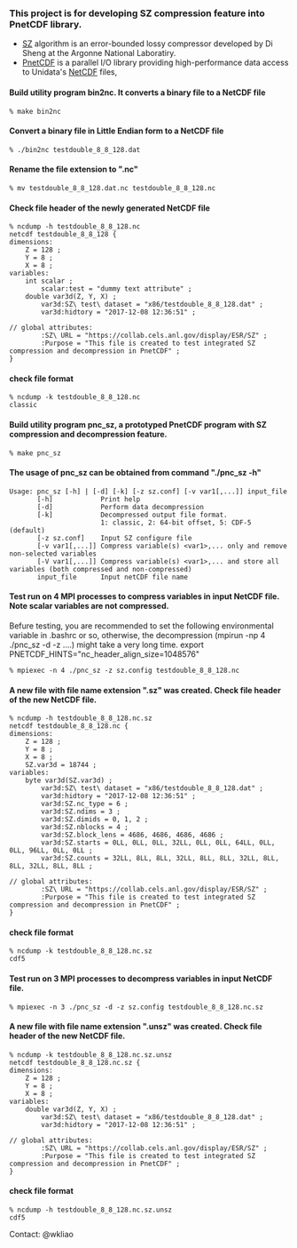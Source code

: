 ### This project is for developing SZ compression feature into PnetCDF library.

* [SZ](https://github.com/disheng222/SZ) algorithm is an error-bounded lossy compressor developed by Di Sheng at the Argonne National Laboratiry.
* [PnetCDF](https://parallel-netcdf.github.io) is a parallel I/O library providing high-performance data access to Unidata's [NetCDF](https://github.com/Unidata/netcdf-c) files,

#### Build utility program bin2nc. It converts a binary file to a NetCDF file
```
% make bin2nc
```
#### Convert a binary file in Little Endian form to a NetCDF file
```
% ./bin2nc testdouble_8_8_128.dat
```
#### Rename the file extension to ".nc"
```
% mv testdouble_8_8_128.dat.nc testdouble_8_8_128.nc
```
#### Check file header of the newly generated NetCDF file
```
% ncdump -h testdouble_8_8_128.nc
netcdf testdouble_8_8_128 {
dimensions:
	Z = 128 ;
	Y = 8 ;
	X = 8 ;
variables:
	int scalar ;
		scalar:test = "dummy text attribute" ;
	double var3d(Z, Y, X) ;
		var3d:SZ\ test\ dataset = "x86/testdouble_8_8_128.dat" ;
		var3d:hidtory = "2017-12-08 12:36:51" ;

// global attributes:
		:SZ\ URL = "https://collab.cels.anl.gov/display/ESR/SZ" ;
		:Purpose = "This file is created to test integrated SZ compression and decompression in PnetCDF" ;
}
```
#### check file format
```
% ncdump -k testdouble_8_8_128.nc
classic
```
#### Build utility program pnc_sz, a prototyped PnetCDF program with SZ compression and decompression feature.
```
% make pnc_sz
```
#### The usage of pnc_sz can be obtained from command "./pnc_sz -h"
```
Usage: pnc_sz [-h] | [-d] [-k] [-z sz.conf] [-v var1[,...]] input_file
       [-h]            Print help
       [-d]            Perform data decompression
       [-k]            Decompressed output file format.
                       1: classic, 2: 64-bit offset, 5: CDF-5 (default)
       [-z sz.conf]    Input SZ configure file
       [-v var1[,...]] Compress variable(s) <var1>,... only and remove non-selected variables
       [-V var1[,...]] Compress variable(s) <var1>,... and store all variables (both compressed and non-compressed)
       input_file      Input netCDF file name
```

#### Test run on 4 MPI processes to compress variables in input NetCDF file. Note scalar variables are not compressed.
Befure testing, you are recommended to set the following environmental variable in .bashrc or so, otherwise, the decompression (mpirun -np 4 ./pnc_sz -d -z ....) might take a very long time.
export PNETCDF_HINTS="nc_header_align_size=1048576"
```
% mpiexec -n 4 ./pnc_sz -z sz.config testdouble_8_8_128.nc
```
#### A new file with file name extension ".sz" was created.  Check file header of the new NetCDF file.
```
% ncdump -h testdouble_8_8_128.nc.sz
netcdf testdouble_8_8_128.nc {
dimensions:
	Z = 128 ;
	Y = 8 ;
	X = 8 ;
	SZ.var3d = 18744 ;
variables:
	byte var3d(SZ.var3d) ;
		var3d:SZ\ test\ dataset = "x86/testdouble_8_8_128.dat" ;
		var3d:hidtory = "2017-12-08 12:36:51" ;
		var3d:SZ.nc_type = 6 ;
		var3d:SZ.ndims = 3 ;
		var3d:SZ.dimids = 0, 1, 2 ;
		var3d:SZ.nblocks = 4 ;
		var3d:SZ.block_lens = 4686, 4686, 4686, 4686 ;
		var3d:SZ.starts = 0LL, 0LL, 0LL, 32LL, 0LL, 0LL, 64LL, 0LL, 0LL, 96LL, 0LL, 0LL ;
		var3d:SZ.counts = 32LL, 8LL, 8LL, 32LL, 8LL, 8LL, 32LL, 8LL, 8LL, 32LL, 8LL, 8LL ;

// global attributes:
		:SZ\ URL = "https://collab.cels.anl.gov/display/ESR/SZ" ;
		:Purpose = "This file is created to test integrated SZ compression and decompression in PnetCDF" ;
}
```
#### check file format
```
% ncdump -k testdouble_8_8_128.nc.sz
cdf5
```
#### Test run on 3 MPI processes to decompress variables in input NetCDF file.
```
% mpiexec -n 3 ./pnc_sz -d -z sz.config testdouble_8_8_128.nc.sz
```
#### A new file with file name extension ".unsz" was created.  Check file header of the new NetCDF file.
```
% ncdump -k testdouble_8_8_128.nc.sz.unsz
netcdf testdouble_8_8_128.nc.sz {
dimensions:
	Z = 128 ;
	Y = 8 ;
	X = 8 ;
variables:
	double var3d(Z, Y, X) ;
		var3d:SZ\ test\ dataset = "x86/testdouble_8_8_128.dat" ;
		var3d:hidtory = "2017-12-08 12:36:51" ;

// global attributes:
		:SZ\ URL = "https://collab.cels.anl.gov/display/ESR/SZ" ;
		:Purpose = "This file is created to test integrated SZ compression and decompression in PnetCDF" ;
}
```
#### check file format
```
% ncdump -h testdouble_8_8_128.nc.sz.unsz
cdf5
```
Contact: @wkliao
